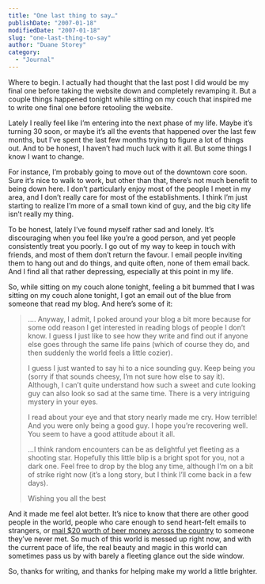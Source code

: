 ```yaml
---
title: "One last thing to say…"
publishDate: "2007-01-18"
modifiedDate: "2007-01-18"
slug: "one-last-thing-to-say"
author: "Duane Storey"
category:
  - "Journal"
---
```


Where to begin. I actually had thought that the last post I did would be my final one before taking the website down and completely revamping it. But a couple things happened tonight while sitting on my couch that inspired me to write one final one before retooling the website.

Lately I really feel like I’m entering into the next phase of my life. Maybe it’s turning 30 soon, or maybe it’s all the events that happened over the last few months, but I’ve spent the last few months trying to figure a lot of things out. And to be honest, I haven’t had much luck with it all. But some things I know I want to change.

For instance, I’m probably going to move out of the downtown core soon. Sure it’s nice to walk to work, but other than that, there’s not much benefit to being down here. I don’t particularly enjoy most of the people I meet in my area, and I don’t really care for most of the establishments. I think I’m just starting to realize I’m more of a small town kind of guy, and the big city life isn’t really my thing.

To be honest, lately I’ve found myself rather sad and lonely. It’s discouraging when you feel like you’re a good person, and yet people consistently treat you poorly. I go out of my way to keep in touch with friends, and most of them don’t return the favour. I email people inviting them to hang out and do things, and quite often, none of them email back. And I find all that rather depressing, especially at this point in my life.

So, while sitting on my couch alone tonight, feeling a bit bummed that I was sitting on my couch alone tonight, I got an email out of the blue from someone that read my blog. And here’s some of it:

> …. Anyway, I admit, I poked around your blog a bit more because for some odd reason I get interested in reading blogs of people I don’t know. I guess I just like to see how they write and find out if anyone else goes through the same life pains (which of course they do, and then suddenly the world feels a little cozier).
> 
> I guess I just wanted to say hi to a nice sounding guy. Keep being you (sorry if that sounds cheesy, I’m not sure how else to say it). Although, I can’t quite understand how such a sweet and cute looking guy can also look so sad at the same time. There is a very intriguing mystery in your eyes.
> 
> I read about your eye and that story nearly made me cry. How terrible! And you were only being a good guy. I hope you’re recovering well. You seem to have a good attitude about it all.
> 
> …I think random encounters can be as delightful yet fleeting as a shooting star. Hopefully this little blip is a bright spot for you, not a dark one. Feel free to drop by the blog any time, although I’m on a bit of strike right now (it’s a long story, but I think I’ll come back in a few days).
> 
> Wishing you all the best

And it made me feel alot better. It’s nice to know that there are other good people in the world, people who care enough to send heart-felt emails to strangers, or [mail $20 worth of beer money across the country](http://www.migratorynerd.com/index.php/archives/153) to someone they’ve never met. So much of this world is messed up right now, and with the current pace of life, the real beauty and magic in this world can sometimes pass us by with barely a fleeting glance out the side window.

So, thanks for writing, and thanks for helping make my world a little brighter.